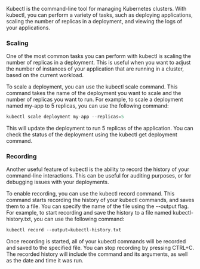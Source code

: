 Kubectl is the command-line tool for managing Kubernetes clusters. With kubectl, you can perform a variety of tasks, such as deploying applications, scaling the number of replicas in a deployment, and viewing the logs of your applications.

### Scaling

One of the most common tasks you can perform with kubectl is scaling the number of replicas in a deployment. This is useful when you want to adjust the number of instances of your application that are running in a cluster, based on the current workload.

To scale a deployment, you can use the kubectl scale command. This command takes the name of the deployment you want to scale and the number of replicas you want to run. For example, to scale a deployment named my-app to 5 replicas, you can use the following command:

```s
kubectl scale deployment my-app --replicas=5
```

This will update the deployment to run 5 replicas of the application. You can check the status of the deployment using the kubectl get deployment command.

### Recording

Another useful feature of kubectl is the ability to record the history of your command-line interactions. This can be useful for auditing purposes, or for debugging issues with your deployments.

To enable recording, you can use the kubectl record command. This command starts recording the history of your kubectl commands, and saves them to a file. You can specify the name of the file using the --output flag. For example, to start recording and save the history to a file named kubectl-history.txt, you can use the following command:

```s
kubectl record --output=kubectl-history.txt
```
Once recording is started, all of your kubectl commands will be recorded and saved to the specified file. You can stop recording by pressing CTRL+C. The recorded history will include the command and its arguments, as well as the date and time it was run.